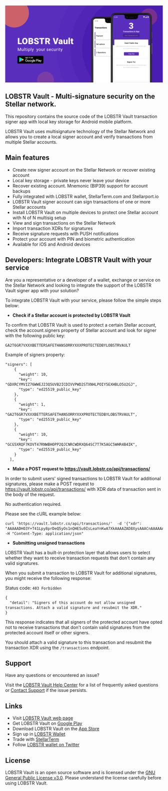 [![LOBSTR-Vault](/images/top-logo.png)](https://play.google.com/store/apps/details?id=com.lobstr.stellar.vault)

## LOBSTR Vault - Multi-signature security on the Stellar network.

This repository contains the source code of the LOBSTR Vault transaction signer app with local key storage for Android mobile platform. 

LOBSTR Vault uses multisignature technology of the Stellar Network and allows you to create a local signer account and verify transactions from multiple Stellar accounts.

## Main features

- Create new signer account on the Stellar Network or recover existing account
- Local key storage - private keys never leave your device
- Recover existing account. Mnemonic (BIP39) support for account backups
- Fully integrated with LOBSTR wallet, StellarTerm.com and Stellarport.io
- LOBSTR Vault signer account can sign transactions of one or more Stellar accounts
- Install LOBSTR Vault on multiple devices to protect one Stellar account with N of N multisig setup
- View and sign transactions on the Stellar Network
- Import transaction XDRs for signatures
- Receive signature requests with PUSH notifications
- Protect your account with PIN and biometric authentication
- Available for iOS and Android devices

## Developers: Integrate LOBSTR Vault with your service

Are you a representative or a developer of a wallet, exchange or service on the Stellar Network and looking to integrate the support of the LOBSTR Vault signer app with your solution?

To integrate LOBSTR Vault with your service, please follow the simple steps below:

- **Check if a Stellar account is protected by LOBSTR Vault**

To confirm that LOBSTR Vault is used to protect a certain Stellar account, check the account.signers property of Stellar account and look for signer with the following public key:

```
GA2T6GR7VXXXBETTERSAFETHANSORRYXXXPROTECTEDBYLOBSTRVAULT
```

Example of signers property:

```
"signers": [
    {
      "weight": 10,
      "key": "GDXRCYMVIZ76WWEJ23Q5UVB2ICDIVVPWD2STXNHLPOIY5EXHBLO5U2GJ",
      "type": "ed25519_public_key"
    },
    {
      "weight": 1,
      "key": "GA2T6GR7VXXXBETTERSAFETHANSORRYXXXPROTECTEDBYLOBSTRVAULT",
      "type": "ed25519_public_key"
    },
    {
      "weight": 10,
      "key": "GCG5XRQF7KOVT47RNWBHOPP2QJCNRCWDRXQ64SC7T7K5AGC5WHR4B4IK",
      "type": "ed25519_public_key"
    }
  ],
```

- **Make a POST request to https://vault.lobstr.co/api/transactions/**

In order to submit users' signed transactions to LOBSTR Vault for additional signatures, please make a POST request to https://vault.lobstr.co/api/transactions/ with XDR data of transaction sent in the body of the request. 

No authentication required.

Please see the cURL example below:

```
curl 'https://vault.lobstr.co/api/transactions/'  -d '{"xdr": "AAAAADHO3Y+T41Lpy8prDeQ5yOs1nQHE5u9IsLeaYnKwA7XkAAAAZAD8XysAAACnAAAAAAAAAAAAAAABAAAAAAAAAAsAAAAAAAAAAQAAAAAAAAAA"}' -H "Content-Type: application/json"

```

- **Submitting unsigned transactions**

LOBSTR Vault has a built-in protection layer that allows users to select whether they want to receive transaction requests that don't contain any valid signatures.

When you submit a transaction to LOBSTR Vault for additional signatures, you might receive the following response:

Status code: `403 Forbidden`

```
{
  "detail": "Signers of this account do not allow unsigned transactions. Attach a valid signature and resubmit the XDR."
}
```

This response indicates that all signers of the protected account have opted not to receive transactions that don't contain valid signatures from the protected account itself or other signers. 

You should attach a valid signature to this transaction and resubmit the transaction XDR using the `/transactions` endpoint.

## Support

Have any questions or encountered an issue? 

Visit the [LOBSTR Vault Help Center](https://lobstr.zendesk.com/hc/en-us/categories/360001534333-LOBSTR-Vault) for a list of frequently asked questions or [Contact Support](https://lobstr.zendesk.com/hc/en-us/requests/new/) if the issue persists.

## Links

- Visit [LOBSTR Vault web page](https://lobstr.co/vault/)
- Get LOBSTR Vault on [Google Play](https://play.google.com/store/apps/details?id=com.lobstr.stellar.vault)
- Download LOBSTR Vault on the [App Store](https://itunes.apple.com/app/lobstr-vault/id1452248529)
- Sign up in [LOBSTR Wallet](https://lobstr.co/)
- Trade with [StellarTerm](https://stellarterm.com/)
- Follow [LOBSTR wallet on Twitter](https://twitter.com/Lobstrco)

## License

LOBSTR Vault is an open source software and is licensed under the [GNU General Public License v3.0](/LICENSE). Please understand the license carefully before using LOBSTR Vault.
